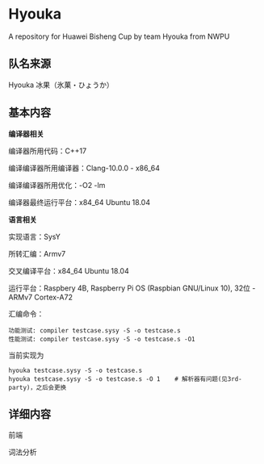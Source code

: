 # Hyouka
A repository for Huawei Bisheng Cup by team Hyouka from NWPU

## 队名来源
Hyouka 冰果（氷菓・ひょうか）

## 基本内容

**编译器相关**

编译器所用代码：C++17

编译编译器所用编译器：Clang-10.0.0 - x86_64

编译编译器所用优化：-O2 -lm

编译器最终运行平台：x84_64 Ubuntu 18.04

**语言相关**

实现语言：SysY

所转汇编：Armv7

交叉编译平台：x84_64 Ubuntu 18.04

运行平台：Raspbery 4B, Raspberry Pi OS (Raspbian GNU/Linux 10), 32位 - ARMv7 Cortex-A72

汇编命令：

```shell
功能测试: compiler testcase.sysy -S -o testcase.s
性能测试: compiler testcase.sysy -S -o testcase.s -O1
```

当前实现为
```shell
hyouka testcase.sysy -S -o testcase.s
hyouka testcase.sysy -S -o testcase.s -O 1    # 解析器有问题(见3rd-party)，之后会更换
```



## 详细内容

前端

词法分析
